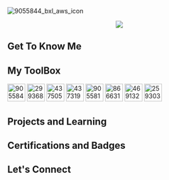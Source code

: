 ![9055844_bxl_aws_icon](https://github.com/user-attachments/assets/59f94352-32a5-4972-ad7a-d0f0b96dc968)<p align="center">
  <img src="https://capsule-render.vercel.app/api?type=waving&color=auto&height=100&section=header&text=Hi%20there!%20👋%20I'm%20Janet&fontSize=40&fontAlignY=35&animation=FadeIn"/>
</p>



## Get To Know Me


## My ToolBox
<img width="40" height="40" alt="9055844_bxl_aws_icon" src="https://github.com/user-attachments/assets/379b0577-5248-41a4-a55c-8f8e6ddc26be"/>
<img width="40" height="40" alt="2993682_brand_brands_linux_logo_logos_icon" src="https://github.com/user-attachments/assets/9fbe2dab-b7f7-4895-914e-980afeca3296" />
<img width="40" height="40" alt="4375050_logo_python_icon" src="https://github.com/user-attachments/assets/6ab2343b-a049-4c4e-acfb-72ff3d21f9d2" />
<img width="40" height="40" alt="4373190_docker_logo_logos_icon" src="https://github.com/user-attachments/assets/55873c9c-7f95-4917-83ae-cd0c461c93b9" />
<img width="40" height="40" alt="9055814_bxl_kubernetes_icon" src="https://github.com/user-attachments/assets/9a8abd76-327c-4f8c-a7d6-4424f4664484" />
<img width="40" height="40" alt="8666319_jenkins_icon" src="https://github.com/user-attachments/assets/af856889-30d4-485b-b02d-81a80e1f8679" />
<img width="40" height="40" alt="4691322_travisci_icon" src="https://github.com/user-attachments/assets/0db246e1-69bf-4308-807e-5f4295955a43" />
<img width="40" height="40" alt="259303_deployment_management_copy_aws_cloudformation_icon" src="https://github.com/user-attachments/assets/80f55f2c-41b7-4238-9eea-d52639c8f1b7" />

## Projects and Learning

## Certifications and Badges


## Let's Connect
